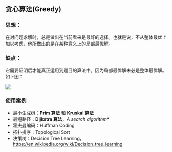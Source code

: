 ## 贪心算法(Greedy)

### 思想：
在对问题求解时，总是做出在当前看来是最好的选择。也就是说，不从整体最优上加以考虑，他所做出的是在某种意义上的局部最优解。

### 缺点：
它需要证明后才能真正运用到题目的算法中。因为局部最优解未必是整体最优解。
如下图：

![](https://ds055uzetaobb.cloudfront.net/image_optimizer/1e48fa5499c2b71b19ae7c9606d73673c972f3ad.gif)

### 使用案例
- 最小生成树：**Prim 算法** 和 **Kruskal 算法**
- 最短路径：**Dijkstra 算法**，**A* search algorithm**
- 霍夫曼编码：Huffman Coding
- 拓扑排序：Topological Sort
- 决策树：Decision Tree Learning，https://en.wikipedia.org/wiki/Decision_tree_learning
